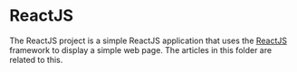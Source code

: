 # ReactJS

The ReactJS project is a simple ReactJS application that uses the [ReactJS](https://reactjs.org/) framework to display a simple web page. The articles in this folder are related to this.